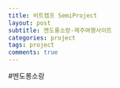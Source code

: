 ```yaml
---
title: 비트캠프 SemiProject
layout: post
subtitle: 멘도롱소랑-제주여행사이트
categories: project
tags: project
comments: true
---
```


#멘도롱소랑

